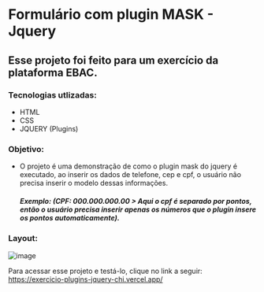 # Formulário com plugin MASK - Jquery
## Esse projeto foi feito para um exercício da plataforma EBAC.

### Tecnologias utlizadas:
 - HTML
 - CSS
 - JQUERY (Plugins)

### Objetivo:
- O projeto é uma demonstração de como o plugin mask do jquery é executado, ao inserir os dados de telefone, cep e cpf, o usuário não precisa inserir o modelo dessas informações.
  ##### Exemplo: (CPF: 000.000.000.00 > Aqui o cpf é separado por pontos, então o usuário precisa inserir apenas os números que o plugin insere os pontos automaticamente).
  
### Layout:
  ![image](https://github.com/arthurt520/exercicio_plugins_jquery/assets/74931965/521c474b-689c-4df7-b786-2aa93d25d75f)

Para acessar esse projeto e testá-lo, clique no link a seguir: https://exercicio-plugins-jquery-chi.vercel.app/
